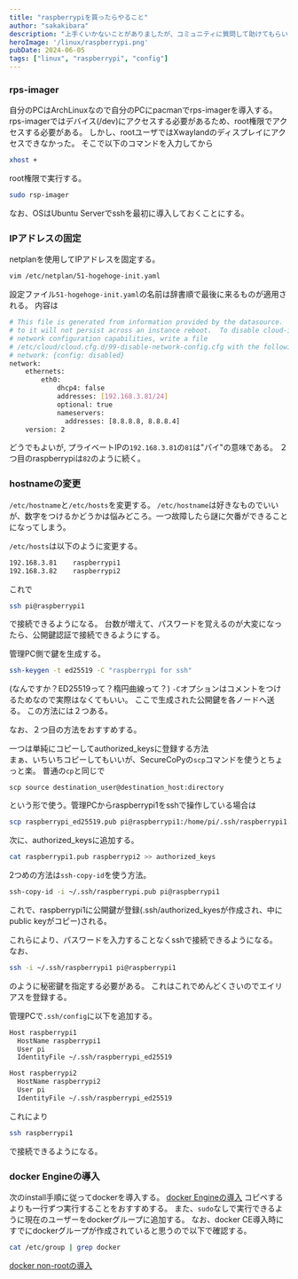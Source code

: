 ```yaml
---
title: "raspberrypiを買ったらやること"
author: "sakakibara"
description: "上手くいかないことがありましたが、コミュニティに質問して助けてもらいました！"
heroImage: '/linux/raspberrypi.png'
pubDate: 2024-06-05
tags: ["linux", "raspberrypi", "config"]
---
```


### rps-imager
自分のPCはArchLinuxなので自分のPCにpacmanでrps-imagerを導入する。
rps-imagerではデバイス(/dev)にアクセスする必要があるため、root権限でアクセスする必要がある。
しかし、rootユーザではXwaylandのディスプレイにアクセスできなかった。
そこで以下のコマンドを入力してから
```bash
xhost +
```
root権限で実行する。
```bash
sudo rsp-imager
```

なお、OSはUbuntu Serverでsshを最初に導入しておくことにする。

### IPアドレスの固定
netplanを使用してIPアドレスを固定する。

```bash
vim /etc/netplan/51-hogehoge-init.yaml
```
設定ファイル`51-hogehoge-init.yaml`の名前は辞書順で最後に来るものが適用される。
内容は
```bash
# This file is generated from information provided by the datasource.  Changes
# to it will not persist across an instance reboot.  To disable cloud-init's
# network configuration capabilities, write a file
# /etc/cloud/cloud.cfg.d/99-disable-network-config.cfg with the following:
# network: {config: disabled}
network:
    ethernets:
        eth0:
            dhcp4: false
            addresses: [192.168.3.81/24]
            optional: true
            nameservers:
              addresses: [8.8.8.8, 8.8.8.4]
    version: 2
```

どうでもよいが, プライベートIPの`192.168.3.81`の`81`は"パイ"の意味である。
２つ目のraspberrypiは`82`のように続く。

### hostnameの変更
`/etc/hostname`と`/etc/hosts`を変更する。
`/etc/hostname`は好きなものでいいが、数字をつけるかどうかは悩みどころ。一つ故障したら謎に欠番ができることになってしまう。

`/etc/hosts`は以下のように変更する。

```bash
192.168.3.81    raspberrypi1
192.168.3.82    raspberrypi2
```

これで
```bash
ssh pi@raspberrypi1
```
で接続できるようになる。
台数が増えて、パスワードを覚えるのが大変になったら、公開鍵認証で接続できるようにする。

管理PC側で鍵を生成する。
```bash
ssh-keygen -t ed25519 -C "raspberrypi for ssh"
```
(なんですか？ED25519って？楕円曲線って？)
`-C`オプションはコメントをつけるためなので実際はなくてもいい。
ここで生成された公開鍵を各ノードへ送る。
この方法には２つある。

なお、２つ目の方法をおすすめする。 

一つは単純にコピーしてauthorized_keysに登録する方法  
まぁ、いちいちコピーしてもいいが、SecureCoPyの`scp`コマンドを使うとちょっと楽。
普通の`cp`と同じで
```
scp source destination_user@destination_host:directory
```
という形で使う。管理PCからraspberrypi1をsshで操作している場合は
```bash
scp raspberrypi_ed25519.pub pi@raspberrypi1:/home/pi/.ssh/raspberrypi1.pub
```
次に、authorized_keysに追加する。
```bash
cat raspberrypi1.pub raspberrypi2 >> authorized_keys
```

2つめの方法は`ssh-copy-id`を使う方法。
```bash
ssh-copy-id -i ~/.ssh/raspberrypi.pub pi@raspberrypi1
```
これで、raspberrypi1に公開鍵が登録(.ssh/authorized_kyesが作成され、中にpublic keyがコピー)される。

これらにより、パスワードを入力することなくsshで接続できるようになる。  
なお、
```bash
ssh -i ~/.ssh/raspberrypi1 pi@raspberrypi1
```
のように秘密鍵を指定する必要がある。
これはこれでめんどくさいのでエイリアスを登録する。

管理PCで`.ssh/config`に以下を追加する。  
```bash
Host raspberrypi1
  HostName raspberrypi1
  User pi
  IdentityFile ~/.ssh/raspberrypi_ed25519

Host raspberrypi2
  HostName raspberrypi2
  User pi
  IdentityFile ~/.ssh/raspberrypi_ed25519
```

これにより
```bash
ssh raspberrypi1
```
で接続できるようになる。

### docker Engineの導入

次のinstall手順に従ってdockerを導入する。
[docker Engineの導入](https://docs.docker.com/engine/install/ubuntu/#uninstall-old-versions)
コピペするよりも一行ずつ実行することをおすすめする。
また、`sudo`なしで実行できるように現在のユーザーをdockerグループに追加する。
なお、docker CE導入時にすでにdockerグループが作成されていると思うので以下で確認する。

```bash
cat /etc/group | grep docker
```

[docker non-rootの導入](https://docs.docker.com/engine/install/linux-postinstall/#manage-docker-as-a-non-root-user)

<!-- ### Kubernetesの導入 -->
<!-- ... -->

